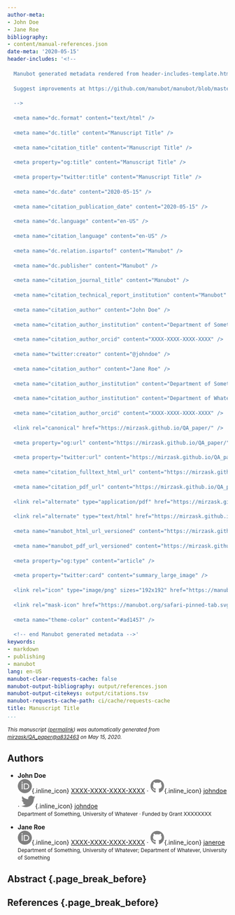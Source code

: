```yaml
---
author-meta:
- John Doe
- Jane Roe
bibliography:
- content/manual-references.json
date-meta: '2020-05-15'
header-includes: '<!--

  Manubot generated metadata rendered from header-includes-template.html.

  Suggest improvements at https://github.com/manubot/manubot/blob/master/manubot/process/header-includes-template.html

  -->

  <meta name="dc.format" content="text/html" />

  <meta name="dc.title" content="Manuscript Title" />

  <meta name="citation_title" content="Manuscript Title" />

  <meta property="og:title" content="Manuscript Title" />

  <meta property="twitter:title" content="Manuscript Title" />

  <meta name="dc.date" content="2020-05-15" />

  <meta name="citation_publication_date" content="2020-05-15" />

  <meta name="dc.language" content="en-US" />

  <meta name="citation_language" content="en-US" />

  <meta name="dc.relation.ispartof" content="Manubot" />

  <meta name="dc.publisher" content="Manubot" />

  <meta name="citation_journal_title" content="Manubot" />

  <meta name="citation_technical_report_institution" content="Manubot" />

  <meta name="citation_author" content="John Doe" />

  <meta name="citation_author_institution" content="Department of Something, University of Whatever" />

  <meta name="citation_author_orcid" content="XXXX-XXXX-XXXX-XXXX" />

  <meta name="twitter:creator" content="@johndoe" />

  <meta name="citation_author" content="Jane Roe" />

  <meta name="citation_author_institution" content="Department of Something, University of Whatever" />

  <meta name="citation_author_institution" content="Department of Whatever, University of Something" />

  <meta name="citation_author_orcid" content="XXXX-XXXX-XXXX-XXXX" />

  <link rel="canonical" href="https://mirzask.github.io/QA_paper/" />

  <meta property="og:url" content="https://mirzask.github.io/QA_paper/" />

  <meta property="twitter:url" content="https://mirzask.github.io/QA_paper/" />

  <meta name="citation_fulltext_html_url" content="https://mirzask.github.io/QA_paper/" />

  <meta name="citation_pdf_url" content="https://mirzask.github.io/QA_paper/manuscript.pdf" />

  <link rel="alternate" type="application/pdf" href="https://mirzask.github.io/QA_paper/manuscript.pdf" />

  <link rel="alternate" type="text/html" href="https://mirzask.github.io/QA_paper/v/a8324633e1c88db2b5785770dcd57bc486206f84/" />

  <meta name="manubot_html_url_versioned" content="https://mirzask.github.io/QA_paper/v/a8324633e1c88db2b5785770dcd57bc486206f84/" />

  <meta name="manubot_pdf_url_versioned" content="https://mirzask.github.io/QA_paper/v/a8324633e1c88db2b5785770dcd57bc486206f84/manuscript.pdf" />

  <meta property="og:type" content="article" />

  <meta property="twitter:card" content="summary_large_image" />

  <link rel="icon" type="image/png" sizes="192x192" href="https://manubot.org/favicon-192x192.png" />

  <link rel="mask-icon" href="https://manubot.org/safari-pinned-tab.svg" color="#ad1457" />

  <meta name="theme-color" content="#ad1457" />

  <!-- end Manubot generated metadata -->'
keywords:
- markdown
- publishing
- manubot
lang: en-US
manubot-clear-requests-cache: false
manubot-output-bibliography: output/references.json
manubot-output-citekeys: output/citations.tsv
manubot-requests-cache-path: ci/cache/requests-cache
title: Manuscript Title
...
```







<small><em>
This manuscript
([permalink](https://mirzask.github.io/QA_paper/v/a8324633e1c88db2b5785770dcd57bc486206f84/))
was automatically generated
from [mirzask/QA_paper@a832463](https://github.com/mirzask/QA_paper/tree/a8324633e1c88db2b5785770dcd57bc486206f84)
on May 15, 2020.
</em></small>

## Authors



+ **John Doe**<br>
    ![ORCID icon](images/orcid.svg){.inline_icon}
    [XXXX-XXXX-XXXX-XXXX](https://orcid.org/XXXX-XXXX-XXXX-XXXX)
    · ![GitHub icon](images/github.svg){.inline_icon}
    [johndoe](https://github.com/johndoe)
    · ![Twitter icon](images/twitter.svg){.inline_icon}
    [johndoe](https://twitter.com/johndoe)<br>
  <small>
     Department of Something, University of Whatever
     · Funded by Grant XXXXXXXX
  </small>

+ **Jane Roe**<br>
    ![ORCID icon](images/orcid.svg){.inline_icon}
    [XXXX-XXXX-XXXX-XXXX](https://orcid.org/XXXX-XXXX-XXXX-XXXX)
    · ![GitHub icon](images/github.svg){.inline_icon}
    [janeroe](https://github.com/janeroe)<br>
  <small>
     Department of Something, University of Whatever; Department of Whatever, University of Something
  </small>



## Abstract {.page_break_before}




## References {.page_break_before}

<!-- Explicitly insert bibliography here -->
<div id="refs"></div>

